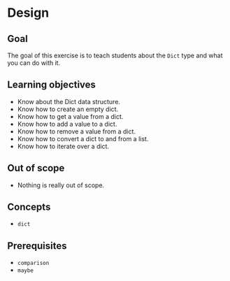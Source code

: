 # Design

## Goal

The goal of this exercise is to teach students about the `Dict` type and what you can do with it.

## Learning objectives

- Know about the Dict data structure.
- Know how to create an empty dict.
- Know how to get a value from a dict.
- Know how to add a value to a dict.
- Know how to remove a value from a dict.
- Know how to convert a dict to and from a list.
- Know how to iterate over a dict.

## Out of scope

- Nothing is really out of scope.

## Concepts

- `dict`

## Prerequisites

- `comparison`
- `maybe`
